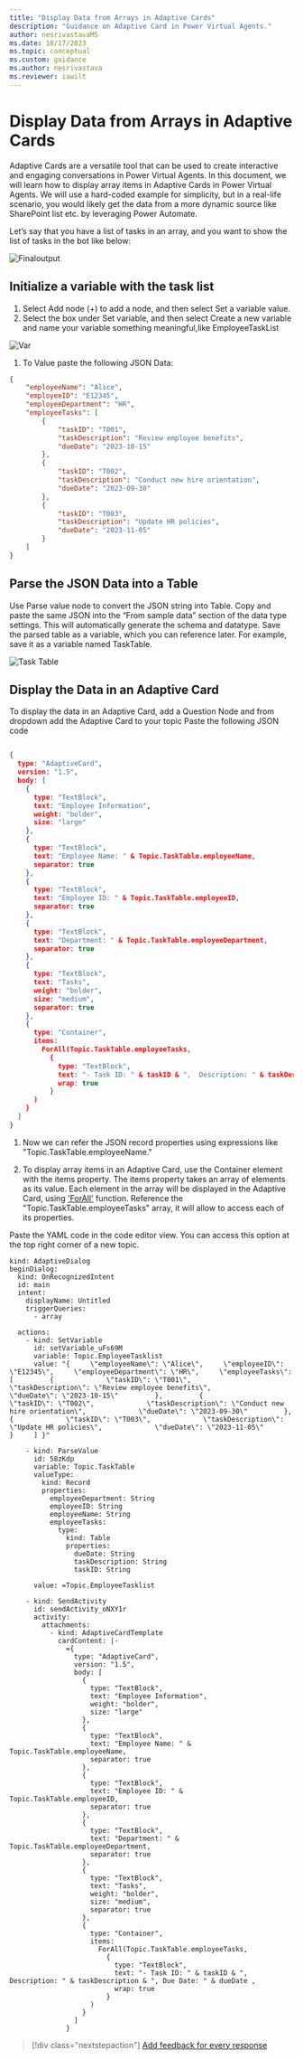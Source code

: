 ```yaml
---
title: "Display Data from Arrays in Adaptive Cards"
description: "Guidance on Adaptive Card in Power Virtual Agents."
author: nesrivastavaMS
ms.date: 10/17/2023
ms.topic: conceptual
ms.custom: guidance
ms.author: nesrivastava
ms.reviewer: iawilt
---
```

# Display Data from Arrays in Adaptive Cards

Adaptive Cards are a versatile tool that can be used to create interactive and engaging conversations in Power Virtual Agents. 
In this document, we will learn how to display array items in Adaptive Cards in Power Virtual Agents. We will use a hard-coded example for simplicity, but in a real-life scenario, you would likely get the data from a more dynamic source like SharePoint list etc. by leveraging Power Automate.

Let’s say that you have a list of tasks in an array, and you want to show the list of tasks in the bot like below: 

![Finaloutput](./media/AdaptiveCard/EMPtask.png)

## Initialize a variable with the task list 

1.	Select Add node (+) to add a node, and then select Set a variable value.
1.	Select the box under Set variable, and then select Create a new variable and name your variable something meaningful,like  EmployeeTaskList

   ![Var](./media/AdaptiveCard/TaskTable.png)

1.  To Value paste the following JSON Data:

```json
{
    "employeeName": "Alice",
    "employeeID": "E12345",
    "employeeDepartment": "HR",
    "employeeTasks": [
        {
            "taskID": "T001",
            "taskDescription": "Review employee benefits",
            "dueDate": "2023-10-15"
        },
        {
            "taskID": "T002",
            "taskDescription": "Conduct new hire orientation",
            "dueDate": "2023-09-30"
        },
        {
            "taskID": "T003",
            "taskDescription": "Update HR policies",
            "dueDate": "2023-11-05"
        }
    ]
}
```
## Parse the JSON Data into a Table

Use Parse value node to convert the JSON string into Table. Copy and paste the same JSON into the “From sample data” section of the data type settings. This will automatically generate the schema and datatype. 
Save the parsed table as a variable, which you can reference later. For example, save it as a variable named TaskTable.

![Task Table](./media/AdaptiveCard/TaskTable.png)

## Display the Data in an Adaptive Card

To display the data in an Adaptive Card, add a Question Node and from dropdown add the Adaptive Card to your topic
Paste the following JSON code 

```json

{
  type: "AdaptiveCard",
  version: "1.5",
  body: [
    {
      type: "TextBlock",
      text: "Employee Information",
      weight: "bolder",
      size: "large"
    },
    {
      type: "TextBlock",
      text: "Employee Name: " & Topic.TaskTable.employeeName,
      separator: true
    },
    {
      type: "TextBlock",
      text: "Employee ID: " & Topic.TaskTable.employeeID,
      separator: true
    },
    {
      type: "TextBlock",
      text: "Department: " & Topic.TaskTable.employeeDepartment,
      separator: true
    },
    {
      type: "TextBlock",
      text: "Tasks",
      weight: "bolder",
      size: "medium",
      separator: true
    },
    {
      type: "Container",
      items: 
        ForAll(Topic.TaskTable.employeeTasks,
          {
            type: "TextBlock",
            text: "- Task ID: " & taskID & ",  Description: " & taskDescription & ", Due Date: " & dueDate ,
            wrap: true
          }
      )
    }
  ]
}
```

1.	Now we can refer the JSON record properties using expressions like "Topic.TaskTable.employeeName." 

1.	To display array items in an Adaptive Card, use the Container element with the items property. The items property takes an array of elements as its value. Each element in the array will be displayed in the Adaptive Card, using  ['ForAll'](https://learn.microsoft.com/power-platform/power-fx/reference/function-forall) function. Reference the "Topic.TaskTable.employeeTasks" array, it will  allow to access each of its properties.

Paste the YAML code in the code editor view. You can access this option at the top right corner of a new topic. 

```
kind: AdaptiveDialog
beginDialog:
  kind: OnRecognizedIntent
  id: main
  intent:
    displayName: Untitled
    triggerQueries:
      - array

  actions:
    - kind: SetVariable
      id: setVariable_uFs69M
      variable: Topic.EmployeeTasklist
      value: "{     \"employeeName\": \"Alice\",     \"employeeID\": \"E12345\",     \"employeeDepartment\": \"HR\",     \"employeeTasks\": [         {             \"taskID\": \"T001\",             \"taskDescription\": \"Review employee benefits\",             \"dueDate\": \"2023-10-15\"         },         {             \"taskID\": \"T002\",             \"taskDescription\": \"Conduct new hire orientation\",             \"dueDate\": \"2023-09-30\"         },         {             \"taskID\": \"T003\",             \"taskDescription\": \"Update HR policies\",             \"dueDate\": \"2023-11-05\"         }     ] }"

    - kind: ParseValue
      id: 58zKdp
      variable: Topic.TaskTable
      valueType:
        kind: Record
        properties:
          employeeDepartment: String
          employeeID: String
          employeeName: String
          employeeTasks:
            type:
              kind: Table
              properties:
                dueDate: String
                taskDescription: String
                taskID: String

      value: =Topic.EmployeeTasklist

    - kind: SendActivity
      id: sendActivity_oNXY1r
      activity:
        attachments:
          - kind: AdaptiveCardTemplate
            cardContent: |-
              ={
                type: "AdaptiveCard",
                version: "1.5",
                body: [
                  {
                    type: "TextBlock",
                    text: "Employee Information",
                    weight: "bolder",
                    size: "large"
                  },
                  {
                    type: "TextBlock",
                    text: "Employee Name: " & Topic.TaskTable.employeeName,
                    separator: true
                  },
                  {
                    type: "TextBlock",
                    text: "Employee ID: " & Topic.TaskTable.employeeID,
                    separator: true
                  },
                  {
                    type: "TextBlock",
                    text: "Department: " & Topic.TaskTable.employeeDepartment,
                    separator: true
                  },
                  {
                    type: "TextBlock",
                    text: "Tasks",
                    weight: "bolder",
                    size: "medium",
                    separator: true
                  },
                  {
                    type: "Container",
                    items: 
                      ForAll(Topic.TaskTable.employeeTasks,
                        {
                          type: "TextBlock",
                          text: "- Task ID: " & taskID & ",  Description: " & taskDescription & ", Due Date: " & dueDate ,
                          wrap: true
                        }
                    )
                  }
                ]
              }

```

> [!div class="nextstepaction"]
> [Add feedback for every response](Adaptive-Card-Add-feedback-for-every-response.md)